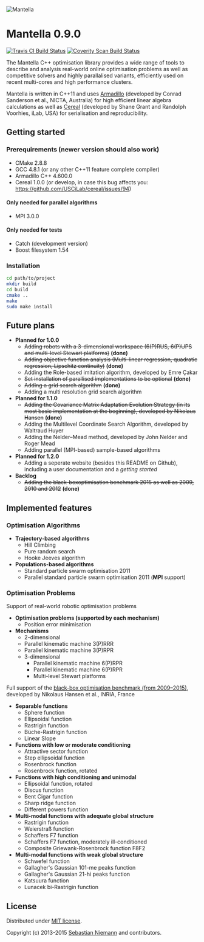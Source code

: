 ![Mantella](http://sebastianniemann.github.io/Mantella/assets/image/logo.png)

Mantella 0.9.0
====================================

[![Travis CI Build Status](https://travis-ci.org/SebastianNiemann/Mantella.png?branch=master)](https://travis-ci.org/SebastianNiemann/Mantella) [![Coverity Scan Build Status](https://scan.coverity.com/projects/3285/badge.svg)](https://scan.coverity.com/projects/3285)


The Mantella C++ optimisation library provides a wide range of tools to describe and analysis real-world online optimisation problems as well as competitive solvers and highly parallalised variants, efficiently used on recent multi-cores and high performance clusters. 

Mantella is written in C++11 and uses [Armadillo](http://arma.sourceforge.net/) (developed by Conrad Sanderson et al., NICTA, Australia) for high efficient linear algebra calculations as well as [Cereal](http://uscilab.github.io/cereal/) (developed by Shane Grant and Randolph Voorhies, iLab, USA) for serialisation and reproducibility.

Getting started
---------------
### Prerequirements (newer version should also work)
- CMake 2.8.8
- GCC 4.8.1 (or any other C++11 feature complete compiler)
- Armadillo C++ 4.600.0
- Cereal 1.0.0 (or develop, in case this bug affects you: https://github.com/USCiLab/cereal/issues/94)

#### Only needed for parallel algorithms
- MPI 3.0.0

#### Only needed for tests
- Catch (development version)
- Boost filesystem 1.54

### Installation
```bash
cd path/to/project
mkdir build
cd build
cmake ..
make
sudo make install
```

Future plans
------------
- **Planned for 1.0.0**
  - ~~Adding robots with a 3-dimensional workspace (6(P)RUS, 6(P)UPS and multi-level Stewart platforms)~~ **(done)**
  - ~~Adding objective function analysis (Multi-linear regression, quadratic regression, Lipschitz continuity)~~ **(done)**
  - Adding the Role-based imitation algorithm, developed by Emre Çakar
  - ~~Set installation of parallised implementations to be optional~~ **(done)**
  - ~~Adding a grid search algorithm~~ **(done)**
  - Adding a multi resolution grid search algorithm
- **Planned for 1.1.0**
  - ~~Adding the Covariance Matrix Adaptation Evolution Strategy (in its most basic implementation at the beginning), developed by Nikolaus Hansen~~ **(done)**
  - Adding the Multilevel Coordinate Search Algorithm, developed by Waltraud Huyer
  - Adding the Nelder–Mead method, developed by John Nelder and Roger Mead
  - Adding parallel (MPI-based) sample-based algorithms
- **Planned for 1.2.0**
  - Adding a seperate website (besides this README on Github), including a user documentation and a *getting started*
- **Backlog**
  - ~~Adding the black-boxoptimisation benchmark 2015 as well as 2009, 2010 and 2012~~ **(done)**

Implemented features
--------------------
### Optimisation Algorithms
- **Trajectory-based algorithms**
  - Hill Climbing
  - Pure random search
  - Hooke Jeeves algorithm
- **Populations-based algorithms**
  - Standard particle swarm optimisation 2011
  - Parallel standard particle swarm optimisation 2011 (**MPI** support)

### Optimisation Problems
Support of real-world robotic optimisation problems
- **Optimisation problems (supported by each mechanism)**
  - Position error minimisation
- **Mechanisms**
  -  2-dimensional 
    - Parallel kinematic machine 3(P)RRR
    - Parallel kinematic machine 3(P)RPR
  - 3-dimensional
    - Parallel kinematic machine 6(P)RPR
    - Parallel kinematic machine 6(P)RPR
    - Multi-level Stewart platforms

Full support of the [black-box optimisation benchmark (from 2009–2015)](http://coco.gforge.inria.fr), developed by Nikolaus Hansen et al., INRIA, France
- **Separable functions**
  - Sphere function
  - Ellipsoidal function
  - Rastrigin function
  - Büche-Rastrigin function
  - Linear Slope
- **Functions with low or moderate conditioning**
  - Attractive sector function
  - Step ellipsoidal function
  - Rosenbrock function
  - Rosenbrock function, rotated
- **Functions with high conditioning and unimodal**
  - Ellipsoidal function, rotated
  - Discus function
  - Bent Cigar function
  - Sharp ridge function
  - Different powers function
- **Multi-modal functions with adequate global structure**
  - Rastrigin function
  - Weierstraß function
  - Schaffers F7 function
  - Schaffers F7 function, moderately ill-conditioned
  - Composite Griewank-Rosenbrock function F8F2
- **Multi-modal functions with weak global structure**
  - Schwefel function
  - Gallagher's Gaussian 101-me peaks function
  - Gallagher's Gaussian 21-hi peaks function
  - Katsuura function
  - Lunacek bi-Rastrigin function

License
-------
Distributed under [MIT license](http://opensource.org/licenses/MIT).

Copyright (c) 2013-2015 [Sebastian Niemann](mailto:niemann@sra.uni-hannover.de) and contributors.
